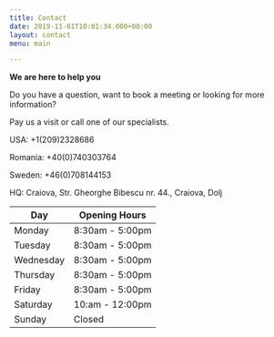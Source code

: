 ```yaml
---
title: Contact
date: 2019-11-01T10:01:34.000+00:00
layout: contact
menu: main

---
```

**We are here to help you**

Do you have a question, want to book a meeting or looking for more information?

Pay us a visit or call one of our specialists.

USA: +1(209)2328686

Romania: +40(0)740303764

Sweden: +46(0)708144153

HQ: Craiova, Str. Gheorghe Bibescu nr. 44., Craiova, Dolj

| Day | Opening Hours |
| --- | --- |
| Monday | 8:30am - 5:00pm |
| Tuesday | 8:30am - 5:00pm |
| Wednesday | 8:30am - 5:00pm |
| Thursday | 8:30am - 5:00pm |
| Friday | 8:30am - 5:00pm |
| Saturday | 10:am - 12:00pm |
| Sunday | Closed |

